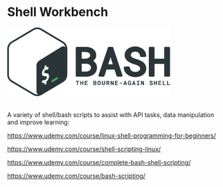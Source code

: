 # Shell Workbench
![Bash](img/bash-logo.png)
<br>
<br>

A variety of shell/bash scripts to assist with API tasks, data manipulation and improve learning:

https://www.udemy.com/course/linux-shell-programming-for-beginners/

https://www.udemy.com/course/shell-scripting-linux/

https://www.udemy.com/course/complete-bash-shell-scripting/

https://www.udemy.com/course/bash-scripting/




